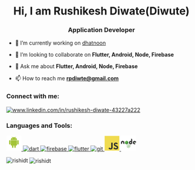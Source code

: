 <h1 align="center">Hi, I am Rushikesh Diwate(Diwute)</h1>
<h3 align="center">Application Developer</h3>

- 🔭 I’m currently working on [dhatnoon](private)

- 👯 I’m looking to collaborate on **Flutter, Android, Node, Firebase**

- 💬 Ask me about **Flutter, Android, Node, Firebase**

- 📫 How to reach me **rpdiwte@gmail.com**

<h3 align="left">Connect with me:</h3>
<p align="left">
<a href="https://linkedin.com/in/www.linkedin.com/in/rushikesh-diwate-43227a222" target="blank"><img align="center" src="https://raw.githubusercontent.com/rahuldkjain/github-profile-readme-generator/master/src/images/icons/Social/linked-in-alt.svg" alt="www.linkedin.com/in/rushikesh-diwate-43227a222" height="30" width="40" /></a>
</p>

<h3 align="left">Languages and Tools:</h3>
<p align="left"> <a href="https://developer.android.com" target="_blank" rel="noreferrer"> <img src="https://raw.githubusercontent.com/devicons/devicon/master/icons/android/android-original-wordmark.svg" alt="android" width="40" height="40"/> </a> <a href="https://dart.dev" target="_blank" rel="noreferrer"> <img src="https://www.vectorlogo.zone/logos/dartlang/dartlang-icon.svg" alt="dart" width="40" height="40"/> </a> <a href="https://firebase.google.com/" target="_blank" rel="noreferrer"> <img src="https://www.vectorlogo.zone/logos/firebase/firebase-icon.svg" alt="firebase" width="40" height="40"/> </a> <a href="https://flutter.dev" target="_blank" rel="noreferrer"> <img src="https://www.vectorlogo.zone/logos/flutterio/flutterio-icon.svg" alt="flutter" width="40" height="40"/> </a> <a href="https://git-scm.com/" target="_blank" rel="noreferrer"> <img src="https://www.vectorlogo.zone/logos/git-scm/git-scm-icon.svg" alt="git" width="40" height="40"/> </a> <a href="https://developer.mozilla.org/en-US/docs/Web/JavaScript" target="_blank" rel="noreferrer"> <img src="https://raw.githubusercontent.com/devicons/devicon/master/icons/javascript/javascript-original.svg" alt="javascript" width="40" height="40"/> </a> <a href="https://nodejs.org" target="_blank" rel="noreferrer"> <img src="https://raw.githubusercontent.com/devicons/devicon/master/icons/nodejs/nodejs-original-wordmark.svg" alt="nodejs" width="40" height="40"/> </a> </p>

<p><img align="left" src="https://github-readme-stats.vercel.app/api/top-langs?username=rishidt&show_icons=true&locale=en&layout=compact" alt="rishidt" /></p>

<p>&nbsp;<img align="center" src="https://github-readme-stats.vercel.app/api?username=rishidt&show_icons=true&locale=en" alt="rishidt" /></p>
